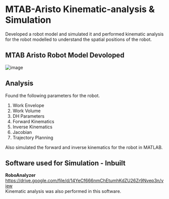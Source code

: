# MTAB-Aristo Kinematic-analysis & Simulation
Developed a robot model and simulated it and performed kinematic analysis for the robot modelled to understand the spatial positions of the robot.

## MTAB Aristo Robot Model Devoloped
![image](https://user-images.githubusercontent.com/99457944/182890657-1aa0003d-99b3-4d4b-a732-d7e06fe7b525.png)

## Analysis
Found the following parameters for the robot.
<ol>
<li>Work Envelope </li>
<li>Work Volume</li>
<li>DH Parameters</li>
<li>Forward Kinematics</li>
<li>Inverse Kinematics</li>
<li>Jacobian</li>
<li>Trajectory Planning</li>
</ol>
Also simulated the forward and inverse kinematics for the robot in MATLAB. 

## Software used for Simulation - Inbuilt
<b>RoboAnalyzer</b>
<br>
https://drive.google.com/file/d/14YeCf666nmChEtumhKdZU26Zr9Nvep3n/view
<br>
Kinematic analysis was also performed in this software.
